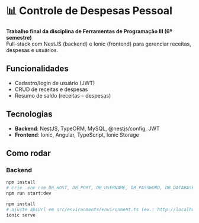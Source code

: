 # 📊 Controle de Despesas Pessoal

**Trabalho final da disciplina de Ferramentas de Programação III (6º semestre)**  
Full-stack com NestJS (backend) e Ionic (frontend) para gerenciar receitas, despesas e usuários.

## Funcionalidades
- Cadastro/login de usuário (JWT)
- CRUD de receitas e despesas
- Resumo de saldo (receitas – despesas)

## Tecnologias
- **Backend**: NestJS, TypeORM, MySQL, @nestjs/config, JWT  
- **Frontend**: Ionic, Angular, TypeScript, Ionic Storage

## Como rodar

### Backend
```bash
npm install
# crie .env com DB_HOST, DB_PORT, DB_USERNAME, DB_PASSWORD, DB_DATABASE, JWT_SECRET
npm run start:dev

npm install
# ajuste apiUrl em src/environments/environment.ts (ex.: http://localhost:3000)
ionic serve
